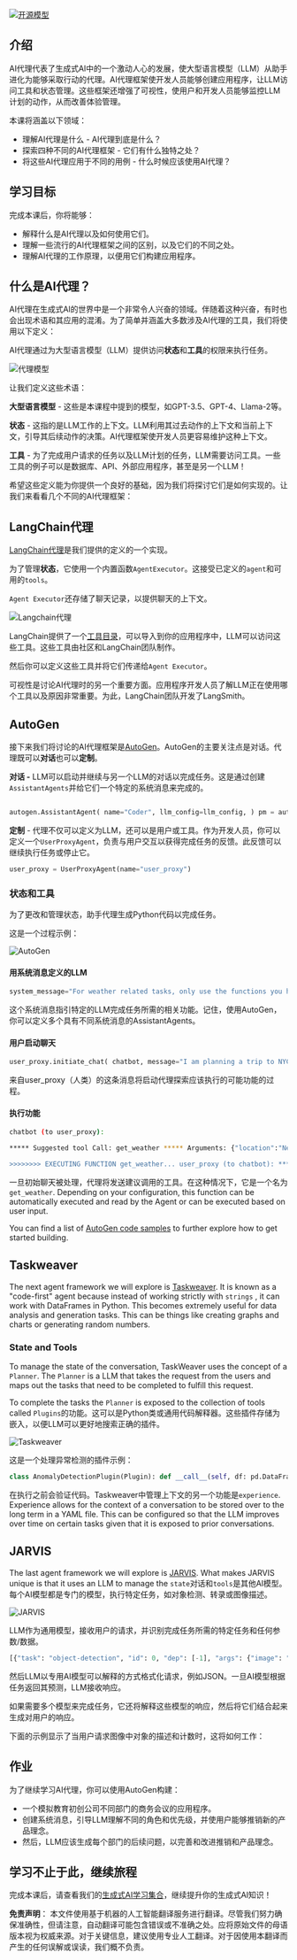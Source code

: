 [![开源模型](../../../translated_images/17-lesson-banner.png?WT.d223296926e27d95f6b5a748e3f77ab9a1b669d4f9aebe608f926cbb44ea08a8.zh.mc_id=academic-105485-koreyst)](https://aka.ms/gen-ai-lesson17-gh?WT.mc_id=academic-105485-koreyst)

## 介绍

AI代理代表了生成式AI中的一个激动人心的发展，使大型语言模型（LLM）从助手进化为能够采取行动的代理。AI代理框架使开发人员能够创建应用程序，让LLM访问工具和状态管理。这些框架还增强了可视性，使用户和开发人员能够监控LLM计划的动作，从而改善体验管理。

本课将涵盖以下领域：

- 理解AI代理是什么 - AI代理到底是什么？
- 探索四种不同的AI代理框架 - 它们有什么独特之处？
- 将这些AI代理应用于不同的用例 - 什么时候应该使用AI代理？

## 学习目标

完成本课后，你将能够：

- 解释什么是AI代理以及如何使用它们。
- 理解一些流行的AI代理框架之间的区别，以及它们的不同之处。
- 理解AI代理的工作原理，以便用它们构建应用程序。

## 什么是AI代理？

AI代理在生成式AI的世界中是一个非常令人兴奋的领域。伴随着这种兴奋，有时也会出现术语和其应用的混淆。为了简单并涵盖大多数涉及AI代理的工具，我们将使用以下定义：

AI代理通过为大型语言模型（LLM）提供访问**状态**和**工具**的权限来执行任务。

![代理模型](../../../translated_images/what-agent.png?WT.96b2eb171bd613cd0652fb5a2c1f488c80fde8d3405db76d780603041a415cb3.zh.mc_id=academic-105485-koreyst)

让我们定义这些术语：

**大型语言模型** - 这些是本课程中提到的模型，如GPT-3.5、GPT-4、Llama-2等。

**状态** - 这指的是LLM工作的上下文。LLM利用其过去动作的上下文和当前上下文，引导其后续动作的决策。AI代理框架使开发人员更容易维护这种上下文。

**工具** - 为了完成用户请求的任务以及LLM计划的任务，LLM需要访问工具。一些工具的例子可以是数据库、API、外部应用程序，甚至是另一个LLM！

希望这些定义能为你提供一个良好的基础，因为我们将探讨它们是如何实现的。让我们来看看几个不同的AI代理框架：

## LangChain代理

[LangChain代理](https://python.langchain.com/docs/how_to/#agents?WT.mc_id=academic-105485-koreyst)是我们提供的定义的一个实现。

为了管理**状态**，它使用一个内置函数`AgentExecutor`。这接受已定义的`agent`和可用的`tools`。

`Agent Executor`还存储了聊天记录，以提供聊天的上下文。

![Langchain代理](../../../translated_images/langchain-agents.png?WT.311575a86262a6e33490477b281688373d96e3392dbfe3094965470531a9f111.zh.mc_id=academic-105485-koreyst)

LangChain提供了一个[工具目录](https://integrations.langchain.com/tools?WT.mc_id=academic-105485-koreyst)，可以导入到你的应用程序中，LLM可以访问这些工具。这些工具由社区和LangChain团队制作。

然后你可以定义这些工具并将它们传递给`Agent Executor`。

可视性是讨论AI代理时的另一个重要方面。应用程序开发人员了解LLM正在使用哪个工具以及原因非常重要。为此，LangChain团队开发了LangSmith。

## AutoGen

接下来我们将讨论的AI代理框架是[AutoGen](https://microsoft.github.io/autogen/?WT.mc_id=academic-105485-koreyst)。AutoGen的主要关注点是对话。代理既可以**对话**也可以**定制**。

**对话 -** LLM可以启动并继续与另一个LLM的对话以完成任务。这是通过创建`AssistantAgents`并给它们一个特定的系统消息来完成的。

```python

autogen.AssistantAgent( name="Coder", llm_config=llm_config, ) pm = autogen.AssistantAgent( name="Product_manager", system_message="Creative in software product ideas.", llm_config=llm_config, )

```

**定制** - 代理不仅可以定义为LLM，还可以是用户或工具。作为开发人员，你可以定义一个`UserProxyAgent`，负责与用户交互以获得完成任务的反馈。此反馈可以继续执行任务或停止它。

```python
user_proxy = UserProxyAgent(name="user_proxy")
```

### 状态和工具

为了更改和管理状态，助手代理生成Python代码以完成任务。

这是一个过程示例：

![AutoGen](../../../translated_images/autogen.png?WT.45c9474fbd6109577f4363559f022554e796000ea2d677b80021b00e6ca0d869.zh.mc_id=academic-105485-koreyst)

#### 用系统消息定义的LLM

```python
system_message="For weather related tasks, only use the functions you have been provided with. Reply TERMINATE when the task is done."
```

这个系统消息指引特定的LLM完成任务所需的相关功能。记住，使用AutoGen，你可以定义多个具有不同系统消息的AssistantAgents。

#### 用户启动聊天

```python
user_proxy.initiate_chat( chatbot, message="I am planning a trip to NYC next week, can you help me pick out what to wear? ", )

```

来自user_proxy（人类）的这条消息将启动代理探索应该执行的可能功能的过程。

#### 执行功能

```bash
chatbot (to user_proxy):

***** Suggested tool Call: get_weather ***** Arguments: {"location":"New York City, NY","time_periond:"7","temperature_unit":"Celsius"} ******************************************************** --------------------------------------------------------------------------------

>>>>>>>> EXECUTING FUNCTION get_weather... user_proxy (to chatbot): ***** Response from calling function "get_weather" ***** 112.22727272727272 EUR ****************************************************************

```

一旦初始聊天被处理，代理将发送建议调用的工具。在这种情况下，它是一个名为`get_weather`. Depending on your configuration, this function can be automatically executed and read by the Agent or can be executed based on user input.

You can find a list of [AutoGen code samples](https://microsoft.github.io/autogen/docs/Examples/?WT.mc_id=academic-105485-koreyst) to further explore how to get started building.

## Taskweaver

The next agent framework we will explore is [Taskweaver](https://microsoft.github.io/TaskWeaver/?WT.mc_id=academic-105485-koreyst). It is known as a "code-first" agent because instead of working strictly with `strings` , it can work with DataFrames in Python. This becomes extremely useful for data analysis and generation tasks. This can be things like creating graphs and charts or generating random numbers.

### State and Tools

To manage the state of the conversation, TaskWeaver uses the concept of a `Planner`. The `Planner` is a LLM that takes the request from the users and maps out the tasks that need to be completed to fulfill this request.

To complete the tasks the `Planner` is exposed to the collection of tools called `Plugins`的功能。这可以是Python类或通用代码解释器。这些插件存储为嵌入，以便LLM可以更好地搜索正确的插件。

![Taskweaver](../../../translated_images/taskweaver.png?WT.c5d336793941a5af0d2489ad6d88a03f09557bd5ca68a954f1ddaa3d9f1ecc3b.zh.mc_id=academic-105485-koreyst)

这是一个处理异常检测的插件示例：

```python
class AnomalyDetectionPlugin(Plugin): def __call__(self, df: pd.DataFrame, time_col_name: str, value_col_name: str):
```

在执行之前会验证代码。Taskweaver中管理上下文的另一个功能是`experience`. Experience allows for the context of a conversation to be stored over to the long term in a YAML file. This can be configured so that the LLM improves over time on certain tasks given that it is exposed to prior conversations.

## JARVIS

The last agent framework we will explore is [JARVIS](https://github.com/microsoft/JARVIS?tab=readme-ov-file?WT.mc_id=academic-105485-koreyst). What makes JARVIS unique is that it uses an LLM to manage the `state`对话和`tools`是其他AI模型。每个AI模型都是专门的模型，执行特定任务，如对象检测、转录或图像描述。

![JARVIS](../../../translated_images/jarvis.png?WT.f12468c52a0c4848aeed51606a0e53a36eb38c65cc6c821597ea4dcaad03d1a3.zh.mc_id=academic-105485-koreyst)

LLM作为通用模型，接收用户的请求，并识别完成任务所需的特定任务和任何参数/数据。

```python
[{"task": "object-detection", "id": 0, "dep": [-1], "args": {"image": "e1.jpg" }}]
```

然后LLM以专用AI模型可以解释的方式格式化请求，例如JSON。一旦AI模型根据任务返回其预测，LLM接收响应。

如果需要多个模型来完成任务，它还将解释这些模型的响应，然后将它们结合起来生成对用户的响应。

下面的示例显示了当用户请求图像中对象的描述和计数时，这将如何工作：

## 作业

为了继续学习AI代理，你可以使用AutoGen构建：

- 一个模拟教育初创公司不同部门的商务会议的应用程序。
- 创建系统消息，引导LLM理解不同的角色和优先级，并使用户能够推销新的产品理念。
- 然后，LLM应该生成每个部门的后续问题，以完善和改进推销和产品理念。

## 学习不止于此，继续旅程

完成本课后，请查看我们的[生成式AI学习集合](https://aka.ms/genai-collection?WT.mc_id=academic-105485-koreyst)，继续提升你的生成式AI知识！

**免责声明**：
本文件使用基于机器的人工智能翻译服务进行翻译。尽管我们努力确保准确性，但请注意，自动翻译可能包含错误或不准确之处。应将原始文件的母语版本视为权威来源。对于关键信息，建议使用专业人工翻译。对于因使用本翻译而产生的任何误解或误读，我们概不负责。